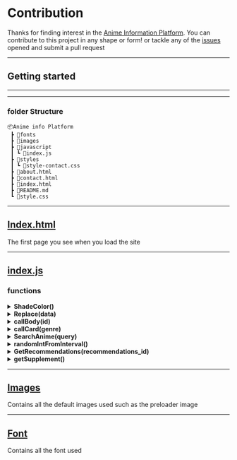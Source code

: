 # Contribution
Thanks for finding interest in the [Anime Information Platform](https://anime-info-platform.vercel.app/).
You can contribute to this project in any shape or form! or tackle any of the [issues](https://github.com/Mini-Sylar/Anime-Info-Platform/issues) opened and submit a pull request

<hr>

## Getting started

<hr><hr>

### folder Structure

```
📦Anime info Platform
 ┣ 📂fonts
 ┣ 📂images
 ┣ 📂javascript
 ┃ ┗ 📜index.js
 ┣ 📂styles
 ┃ ┗ 📜style-contact.css
 ┣ 📜about.html
 ┣ 📜contact.html
 ┣ 📜index.html
 ┣ 📜README.md
 ┗ 📜style.css
```

   <hr>

## [Index.html](index.html)

The first page you see when you load the site 

<hr>

## [index.js](https://github.com/Mini-Sylar/Anime-Info-Platform/blob/master/javascript/index.js)

### **functions**
<details>
  <summary><b>ShadeColor()</b></summary>
         <ul>Returns a darker varient of the accent color on certain elements </ul>
</details>

<details>
  <summary><b>Replace(data)</b></summary>
    <ul> Contains all the main elements that will modified </ul>
  <ul>Takes data parameter; this is the JSON object returned by the API, from this data the elements are modified </ul>
</details>

<details>
  <summary><b>callBody(id)</b></summary>
  <ul> Contains the request that provides data for main body. Calls Replace(data) at the end to modify the elements </ul>
   <ul> <b><i>id:</i></b> this represents the id of the anime we are looking for by default it is '140960' for Spy X Family </ul>
</details>

<details>
  <summary><b>callCard(genre)</b></summary>
   <ul> This function contains the request that provides data for the suggestion cards</ul>
   <ul> <b><i>genre:</i></b> default genre to be passed, initially it is "Action"</ul>
   <ul> after modifying the cards, which ever card is clicked call callBody(id) to replace page body contents</ul>
</details>

<details>
  <summary><b>SearchAnime(query)</b></summary>
 <ul> Returns data that contains ID and title of anime you searched for so it can pass the ID to callBody(id) to change body content </ul>
</details>

<details>
  <summary><b>randomIntFromInterval()</b></summary>
<ul> Choose random index from a given lenght</ul>
</details>

<details>
  <summary><b> GetRecommendations(recommendations_id)</b></summary>
 <ul> Returns the proper recommendations based on rating by users on anilist, makes searching easier </ul>
 <ul><b><i>recommendation_id:</i></b> similar to id, refers to the id of the show we want our recommendations to be on</ul>
</details>

<details>
  <summary><b> getSupplement()</b></summary>
 <ul> Gets a supplement of shows that are added to existing cards if the recommendation of that show was not up to 10 </ul>
   <ul> this is particularly useful for old shows in the 1980s and older that have close to 0 recommendations </ul>
</details>

<hr>

## [Images](images)

Contains all the default images used such as the preloader image

<hr>

## [Font](fonts)

Contains all the font used

